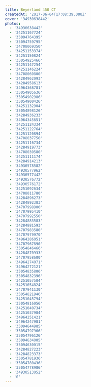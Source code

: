 ```yaml
---
title: Beyerland 450 CT
createdAt: '2017-06-04T17:08:39.000Z'
cover: '34930638442'
photos:
  - '34930638442'
  - '34251167724'
  - '35094764395'
  - '35094759795'
  - '34708069350'
  - '34251153374'
  - '34251150824'
  - '35054925466'
  - '34251147254'
  - '34251146224'
  - '34708060800'
  - '34284962093'
  - '34284958613'
  - '34964368781'
  - '35054905636'
  - '35054902986'
  - '35054900426'
  - '34251132904'
  - '35054898126'
  - '34284936233'
  - '34964345651'
  - '34251124334'
  - '34251122764'
  - '34251120894'
  - '34708037750'
  - '34251116734'
  - '34284919773'
  - '34708030580'
  - '34251111174'
  - '34284914213'
  - '34930578582'
  - '34930577962'
  - '34930577442'
  - '34930576772'
  - '34930576172'
  - '34251092634'
  - '34708011780'
  - '34284896273'
  - '34284892383'
  - '34707998900'
  - '34707995410'
  - '34707992550'
  - '34284883583'
  - '34284881593'
  - '34707983580'
  - '34707979970'
  - '34964286051'
  - '34707967890'
  - '35054846466'
  - '34284870933'
  - '34707958600'
  - '34964274071'
  - '34964272121'
  - '35054835806'
  - '35054832396'
  - '34251057504'
  - '34251054824'
  - '34707941130'
  - '35054821946'
  - '34251045794'
  - '35054816056'
  - '34251040734'
  - '34251037984'
  - '34964251421'
  - '34964247981'
  - '35094644985'
  - '35054797966'
  - '35054796126'
  - '35094634005'
  - '35094630015'
  - '34284827223'
  - '34284823373'
  - '35054781936'
  - '35054780436'
  - '35054778986'
  - '34930513052'
  - '0'
---
```


